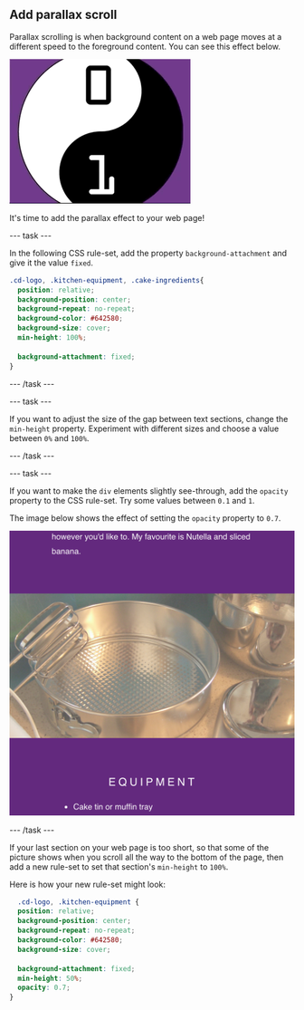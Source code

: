 ## Add parallax scroll

Parallax scrolling is when background content on a web page moves at a different speed to the foreground content. You can see this effect below.

![gif of the Sweet scroll in action.](images/ParallaxDemo.gif)

It's time to add the parallax effect to your web page! 

--- task ---

In the following CSS rule-set, add the property `background-attachment` and give it the value `fixed`.

```css
.cd-logo, .kitchen-equipment, .cake-ingredients{
  position: relative;
  background-position: center;
  background-repeat: no-repeat;
  background-color: #642580;
  background-size: cover;
  min-height: 100%;

  background-attachment: fixed;
}
```

--- /task ---

--- task ---

If you want to adjust the size of the gap between text sections, change the `min-height` property. Experiment with different sizes and choose a value between `0%` and `100%`.

--- /task ---

--- task ---

If you want to make the `div` elements slightly see-through, add the `opacity` property to the CSS rule-set. Try some values between `0.1` and `1`.

The image below shows the effect of setting the `opacity` property to `0.7`.

![Image of project after current step](images/AfterStep3.png)

--- /task ---

If your last section on your web page is too short, so that some of the picture shows when you scroll all the way to the bottom of the page, then add a new rule-set to set that section's ```min-height```  to `100%`.

Here is how your new rule-set might look:

```css
  .cd-logo, .kitchen-equipment {
  position: relative;
  background-position: center;
  background-repeat: no-repeat;
  background-color: #642580;
  background-size: cover;

  background-attachment: fixed;
  min-height: 50%;
  opacity: 0.7;
}
```
